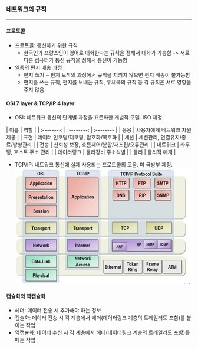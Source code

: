 ### 네트워크의 규칙
---
#### 프로토콜
- 프로토콜: 통신하기 위한 규칙
    - 한국인과 프랑스인이 영어로 대화한다는 규칙을 정해서 대화가 가능함 -> 서로 다른 컴퓨터가 통신 규칙을 정해서 통신이 가능함
- 일종의 편지 배송 과정
    - 편지 쓰기 ~ 편지 도착의 과정에서 규칙을 지키지 않으면 편지 배송이 불가능함
    - 편지를 쓰는 규칙, 편지를 보내는 규칙, 우체국의 규칙 등 각 규칙은 서로 영향을 주지 않음

#### OSI 7 layer & TCP/IP 4 layer 
- OSI: 네트워크 통신의 단계별 과정을 표준화한 개념적 모델. ISO 제정.

| 이름 | 역할 | 
| :--------: | :--------: | :-------- |
| 응용 | 사용자에게 네트워크 자원 제공 | 
| 표현 | 데이터 인코딩/디코딩, 암호화/복호화 | 
| 세션 | 세션관리, 연결유지/종료/방향관리 |
| 전송 | 신뢰성 보장, 흐름제어/분할/재조립/오류관리 |
| 네트워크 | 라우팅, 호스트 주소 관리 | 
| 데이터링크 | 물리장비 주소식별 | 
| 물리 | 물리적 매개 |

- TCP/IP: 네트워크 통신에 실제 사용되는 프로토콜의 모음. 미 국방부 제정.
![](2020-12-08-22-39-47.png)


#### 캡슐화와 역캡슐화
- 헤더: 데이터 전송 시 추가해야 하는 정보 
- 캡슐화: 데이터 전송 시 각 계층에서 헤더(데이터링크 계층의 트레일러도 포함)를 붙이는 작업
- 역캡슐화: 데이터 수신 시 각 계층에서 헤더(데이터링크 계층의 트레일러도 포함)를 떼는 작업